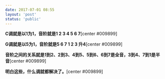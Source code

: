 ```yaml
---
date: 2017-07-01 08:55
layout: 'post'
status: 'public'
---
```


**C调就是以1为1，音阶就是1 2 3 4 5 6 7**[center #009899]

**G调就是以5为1，音阶就是5 6 7 1 2 3 升4**[center #009899]

**音阶之间的关系就是1到2、2到3、4到5、5到6、6到7是全音，3到4、7到1是半音**[center #009899]

**明白这些，什么调就都解决了。**[center #009899]

